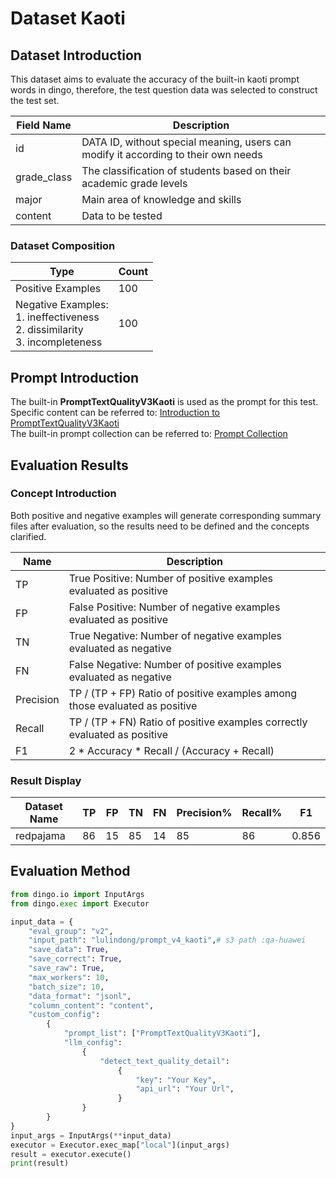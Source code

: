# Dataset Kaoti

## Dataset Introduction
This dataset aims to evaluate the accuracy of the built-in kaoti prompt words in dingo, therefore, the test question data was selected to construct the test set.

| Field Name   | Description                                                                 |
|--------------|-----------------------------------------------------------------------------|
| id           | DATA ID, without special meaning, users can modify it according to their own needs |
| grade_class  | The classification of students based on their academic grade levels         |
| major        | Main area of knowledge and skills                                          |
| content      | Data to be tested                                                          |                                                  |



### Dataset Composition
| Type                                                                                  | Count |
|---------------------------------------------------------------------------------------|-------|
| Positive Examples                                                                     | 100   |
| Negative Examples: <br/>1. ineffectiveness<br/>2. dissimilarity<br/>3. incompleteness | 100   |


## Prompt Introduction
The built-in **PromptTextQualityV3Kaoti** is used as the prompt for this test.<br>
Specific content can be referred to: [Introduction to PromptTextQualityV3Kaoti](../../../dingo/model/prompt/prompt_text_quality_kaoti.py)<br>
The built-in prompt collection can be referred to: [Prompt Collection](../../../dingo/model/prompt)

## Evaluation Results
### Concept Introduction
Both positive and negative examples will generate corresponding summary files after evaluation, so the results need to be defined and the concepts clarified.

| Name      | Description                                                                 |
|-----------|-----------------------------------------------------------------------------|
| TP        | True Positive: Number of positive examples evaluated as positive            |
| FP        | False Positive: Number of negative examples evaluated as positive           |
| TN        | True Negative: Number of negative examples evaluated as negative            |
| FN        | False Negative: Number of positive examples evaluated as negative           |
| Precision | TP / (TP + FP) Ratio of positive examples among those evaluated as positive |
| Recall    | TP / (TP + FN) Ratio of positive examples correctly evaluated as positive   |
| F1        | 2 * Accuracy * Recall /  (Accuracy + Recall)                                |

### Result Display
| Dataset Name | TP  | FP  | TN  | FN  | Precision% | Recall% | F1   |
|--------------|-----|-----|-----|-----|------------|---------|------|
| redpajama    | 86  | 15  | 85  | 14  | 85         | 86      | 0.856|
## Evaluation Method

```python
from dingo.io import InputArgs
from dingo.exec import Executor

input_data = {
    "eval_group": "v2",
    "input_path": "lulindong/prompt_v4_kaoti",# s3 path :qa-huawei
    "save_data": True,
    "save_correct": True,
    "save_raw": True,
    "max_workers": 10,
    "batch_size": 10,
    "data_format": "jsonl",
    "column_content": "content",
    "custom_config":
        {
            "prompt_list": ["PromptTextQualityV3Kaoti"],
            "llm_config":
                {
                    "detect_text_quality_detail":
                        {
                            "key": "Your Key",
                            "api_url": "Your Url",
                        }
                }
        }
}
input_args = InputArgs(**input_data)
executor = Executor.exec_map["local"](input_args)
result = executor.execute()
print(result)
```

